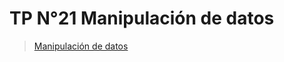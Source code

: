 # TP N°21 Manipulación de datos

>[Manipulación de datos](https://drive.google.com/file/d/1QNC7TsI_XXUs9fN72XKlT8UEcosfftJi/view)